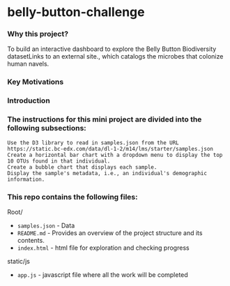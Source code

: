 # belly-button-challenge

### Why this project?
To build an interactive dashboard to explore the Belly Button Biodiversity datasetLinks to an external site., which catalogs the microbes that colonize human navels.

### Key Motivations


### Introduction



### The instructions for this mini project are divided into the following subsections:
    Use the D3 library to read in samples.json from the URL https://static.bc-edx.com/data/dl-1-2/m14/lms/starter/samples.json
    Create a horizontal bar chart with a dropdown menu to display the top 10 OTUs found in that individual.
    Create a bubble chart that displays each sample.
    Display the sample's metadata, i.e., an individual's demographic information.


### This repo contains the following files:

Root/
 - `samples.json` - Data
 - `README.md` - Provides an overview of the project structure and its contents.
 - `index.html` - html file for exploration and checking progress
    
static/js
 - `app.js` - javascript file where all the work will be completed
